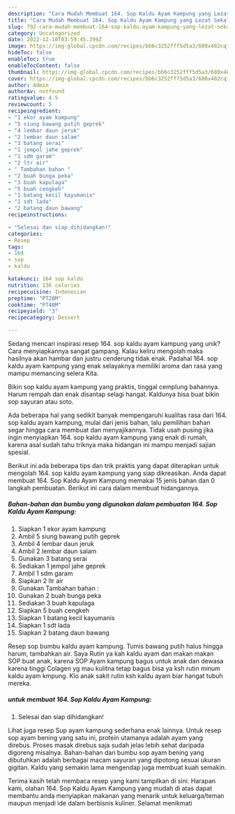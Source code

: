 ```yaml
---
description: "Cara Mudah Membuat 164. Sop Kaldu Ayam Kampung yang Lezat Sekali"
title: "Cara Mudah Membuat 164. Sop Kaldu Ayam Kampung yang Lezat Sekali"
slug: 792-cara-mudah-membuat-164-sop-kaldu-ayam-kampung-yang-lezat-sekali
category: Uncategorized
date: 2022-12-10T03:59:45.399Z
image: https://img-global.cpcdn.com/recipes/bb6c3252fff5d5a3/680x482cq70/164-sop-kaldu-ayam-kampung-foto-resep-utama.jpg
hideToc: false
enableToc: true
enableTocContent: false
thumbnail: https://img-global.cpcdn.com/recipes/bb6c3252fff5d5a3/680x482cq70/164-sop-kaldu-ayam-kampung-foto-resep-utama.jpg
cover: https://img-global.cpcdn.com/recipes/bb6c3252fff5d5a3/680x482cq70/164-sop-kaldu-ayam-kampung-foto-resep-utama.jpg
author: Admin
authorAv: notfound
ratingvalue: 4.5
reviewcount: 5
recipeingredient:
- "1 ekor ayam kampung"
- "5 siung bawang putih geprek"
- "4 lembar daun jeruk"
- "2 lembar daun salam"
- "3 batang serai"
- "1 jempol jahe geprek"
- "1 sdm garam"
- "2 ltr air"
- " Tambahan bahan "
- "2 buah bunga peka"
- "3 buah kapulaga"
- "5 buah cengkeh"
- "1 batang kecil kayumanis"
- "1 sdt lada"
- "2 batang daun bawang"
recipeinstructions:

- "Selesai dan siap dihidangkan!"
categories:
- Resep
tags:
- 164
- sop
- kaldu

katakunci: 164 sop kaldu 
nutrition: 136 calories
recipecuisine: Indonesian
preptime: "PT28M"
cooktime: "PT40M"
recipeyield: "3"
recipecategory: Dessert

---
```





Sedang mencari inspirasi resep 164. sop kaldu ayam kampung yang unik? Cara menyiapkannya sangat gampang. Kalau keliru mengolah maka hasilnya akan hambar dan justru cenderung tidak enak. Padahal 164. sop kaldu ayam kampung yang enak selayaknya memiliki aroma dan rasa yang mampu memancing selera Kita.





Bikin sop kaldu ayam kampung yang praktis, tinggal cemplung bahannya. Harum rempah dan enak disantap selagi hangat. Kaldunya bisa buat bikin sop sayuran atau soto.

Ada beberapa hal yang sedikit banyak mempengaruhi kualitas rasa dari 164. sop kaldu ayam kampung, mulai dari jenis bahan, lalu pemilihan bahan segar hingga cara membuat dan menyajikannya. Tidak usah pusing jika ingin menyiapkan 164. sop kaldu ayam kampung yang enak di rumah, karena asal sudah tahu triknya maka hidangan ini mampu menjadi sajian spesial.






Berikut ini ada beberapa tips dan trik praktis yang dapat diterapkan untuk mengolah 164. sop kaldu ayam kampung yang siap dikreasikan. Anda dapat membuat 164. Sop Kaldu Ayam Kampung memakai 15 jenis bahan dan 0 langkah pembuatan. Berikut ini cara dalam membuat hidangannya.

<!--inarticleads1-->

##### Bahan-bahan dan bumbu yang digunakan dalam pembuatan 164. Sop Kaldu Ayam Kampung:

1. Siapkan 1 ekor ayam kampung
1. Ambil 5 siung bawang putih geprek
1. Ambil 4 lembar daun jeruk
1. Ambil 2 lembar daun salam
1. Gunakan 3 batang serai
1. Sediakan 1 jempol jahe geprek
1. Ambil 1 sdm garam
1. Siapkan 2 ltr air
1. Gunakan  Tambahan bahan :
1. Gunakan 2 buah bunga peka
1. Sediakan 3 buah kapulaga
1. Siapkan 5 buah cengkeh
1. Siapkan 1 batang kecil kayumanis
1. Siapkan 1 sdt lada
1. Siapkan 2 batang daun bawang


Resep sop bumbu kaldu ayam kampung. Tumis bawang putih halus hingga harum, tambahkan air. Saya Rutin ya kah kaldu ayam dan makan makan SOP buat anak, karena SOP Ayam kampung bagus untuk anak dan dewasa karena tinggi Colagen yg mau kulitna tetap bagus bisa ya ksh rutin minum kaldu ayam kmpung. Klo anak sakit rutin ksh kaldu ayam biar hangat tubuh mereka. 

<!--inarticleads2-->

#####  untuk membuat 164. Sop Kaldu Ayam Kampung:


1. Selesai dan siap dihidangkan!

Lihat juga resep Sup ayam kampung sederhana enak lainnya. Untuk resep sop ayam bening yang satu ini, protein utamanya adalah ayam yang direbus. Proses masak direbus saja sudah jelas lebih sehat daripada digoreng misalnya. Bahan-bahan dan bumbu sop ayam bening yang dibutuhkan adalah berbagai macam sayuran yang dipotong sesuai ukuran gigitan. Kaldu yang semakin lama mengendap juga membuat kuah semakin. 

Terima kasih telah membaca resep yang kami tampilkan di sini. Harapan kami, olahan 164. Sop Kaldu Ayam Kampung yang mudah di atas dapat membantu anda menyiapkan makanan yang menarik untuk keluarga/teman maupun menjadi ide dalam berbisnis kuliner. Selamat menikmati
